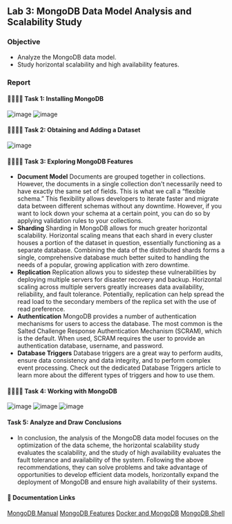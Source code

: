 ## Lab 3: MongoDB Data Model Analysis and Scalability Study

### Objective
- Analyze the MongoDB data model.
- Study horizontal scalability and high availability features.

### Report

#### 👩‍💻👨‍💻 Task 1: Installing MongoDB
![image](https://github.com/BSUIR-IPE/lab-3-mongodb-data-model-analysis-and-scalability-study-tdotv/assets/91983402/410b2915-fbe9-4631-a223-d2e1a266584c)
![image](https://github.com/BSUIR-IPE/lab-3-mongodb-data-model-analysis-and-scalability-study-tdotv/assets/91983402/3603c8e6-ca2c-4dca-9ae7-a1d8e3f2b8ac)

#### 👩‍💻👨‍💻 Task 2: Obtaining and Adding a Dataset
![image](https://github.com/BSUIR-IPE/lab-3-mongodb-data-model-analysis-and-scalability-study-tdotv/assets/91983402/1b9ecf0d-1652-474d-b8cd-2dc1569c2e06)

#### 👩‍💻👨‍💻 Task 3: Exploring MongoDB Features
- **Document Model**
Documents are grouped together in collections. However, the documents in a single collection don't necessarily need to have exactly the same set of fields. This is what we call a “flexible schema.” This flexibility allows developers to iterate faster and migrate data between different schemas without any downtime. However, if you want to lock down your schema at a certain point, you can do so by applying validation rules to your collections.
- **Sharding**
Sharding in MongoDB allows for much greater horizontal scalability. Horizontal scaling means that each shard in every cluster houses a portion of the dataset in question, essentially functioning as a separate database. Combining the data of the distributed shards forms a single, comprehensive database much better suited to handling the needs of a popular, growing application with zero downtime.
- **Replication**
Replication allows you to sidestep these vulnerabilities by deploying multiple servers for disaster recovery and backup. Horizontal scaling across multiple servers greatly increases data availability, reliability, and fault tolerance. Potentially, replication can help spread the read load to the secondary members of the replica set with the use of read preference.
- **Authentication**
MongoDB provides a number of authentication mechanisms for users to access the database. The most common is the Salted Challenge Response Authentication Mechanism (SCRAM), which is the default. When used, SCRAM requires the user to provide an authentication database, username, and password.
- **Database Triggers**
Database triggers are a great way to perform audits, ensure data consistency and data integrity, and to perform complex event processing. Check out the dedicated Database Triggers article to learn more about the different types of triggers and how to use them.

#### 👩‍💻👨‍💻 Task 4: Working with MongoDB
![image](https://github.com/BSUIR-IPE/lab-3-mongodb-data-model-analysis-and-scalability-study-tdotv/assets/91983402/5c39c53a-7ac2-422e-a80d-0c1ac071f5a3)
![image](https://github.com/BSUIR-IPE/lab-3-mongodb-data-model-analysis-and-scalability-study-tdotv/assets/91983402/7478eead-884d-4ece-8411-392caa945741)
![image](https://github.com/BSUIR-IPE/lab-3-mongodb-data-model-analysis-and-scalability-study-tdotv/assets/91983402/ba896672-9da4-4bd3-bb69-5c203136f4be)

#### Task 5: Analyze and Draw Conclusions
- In conclusion, the analysis of the MongoDB data model focuses on the optimization of the data scheme, the horizontal scalability study evaluates the scalability, and the study of high availability evaluates the fault tolerance and availability of the system. Following the above recommendations, they can solve problems and take advantage of opportunities to develop efficient data models, horizontally expand the deployment of MongoDB and ensure high availability of their systems.

#### 📌 Documentation Links
[MongoDB Manual](https://docs.mongodb.com/manual/)
[MongoDB Features](https://www.mongodb.com/features)
[Docker and MongoDB](https://www.mongodb.com/compatibility/docker)
[MongoDB Shell](https://www.mongodbtutorial.org/getting-started/mongodb-shell/)
